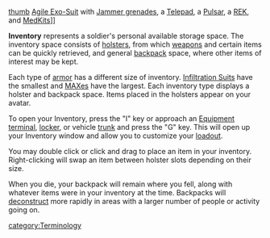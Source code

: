 [thumb](image:Inventory.md.jpg "wikilink") [Agile
Exo-Suit](Agile_Exo-Suit.md "wikilink") with [Jammer
grenades](Jammer_grenade.md "wikilink"), a [Telepad](Telepad.md "wikilink"), a
[Pulsar](Pulsar.md "wikilink"), a [REK](REK.md "wikilink"), and
[MedKits](MedKit.md "wikilink")\]\]

**Inventory** represents a soldier's personal available storage space.
The inventory space consists of [holsters](holster.md "wikilink"), from
which [weapons](weapons.md "wikilink") and certain items can be quickly
retrieved, and general [backpack](backpack.md "wikilink") space, where
other items of interest may be kept.

Each type of [armor](Armor_Index.md "wikilink") has a different size of
inventory. [Infiltration Suits](Infiltration_Suit.md "wikilink") have the
smallest and [MAXes](MAX.md "wikilink") have the largest. Each inventory
type displays a holster and backpack space. Items placed in the holsters
appear on your avatar.

To open your Inventory, press the "I" key or approach an [Equipment
terminal](Equipment_terminal.md "wikilink"), [locker](lockers.md "wikilink"),
or vehicle [trunk](trunk.md "wikilink") and press the "G" key. This will
open up your Inventory window and allow you to customize your
[loadout](loadout.md "wikilink").

You may double click or click and drag to place an item in your
inventory. Right-clicking will swap an item between holster slots
depending on their size.

When you die, your backpack will remain where you fell, along with
whatever items were in your inventory at the time. Backpacks will
[deconstruct](deconstruct.md "wikilink") more rapidly in areas with a
larger number of people or activity going on.

[category:Terminology](category:Terminology.md "wikilink")
